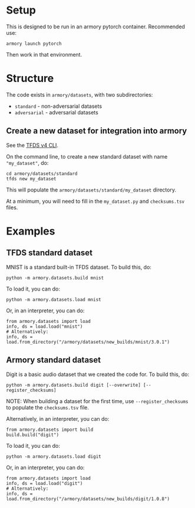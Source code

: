 # Setup

This is designed to be run in an armory pytorch container.
Recommended use:
```
armory launch pytorch
```
Then work in that environment.

# Structure

The code exists in `armory/datasets`, with two subdirectories:
- `standard` - non-adversarial datasets
- `adversarial` - adversarial datasets

## Create a new dataset for integration into armory

See the [TFDS v4 CLI](https://www.tensorflow.org/datasets/cli).

On the command line, to create a new standard dataset with name `"my_dataset"`, do:
```
cd armory/datasets/standard
tfds new my_dataset
```
This will populate the `armory/datasets/standard/my_dataset` directory.

At a minimum, you will need to fill in the `my_dataset.py` and `checksums.tsv` files.

# Examples

## TFDS standard dataset

MNIST is a standard built-in TFDS dataset. To build this, do:
```
python -m armory.datasets.build mnist
```

To load it, you can do:
```
python -m armory.datasets.load mnist
```

Or, in an interpreter, you can do:
```
from armory.datasets import load
info, ds = load.load("mnist")
# Alternatively:
info, ds = load.from_directory("/armory/datasets/new_builds/mnist/3.0.1")
```

## Armory standard dataset

Digit is a basic audio dataset that we created the code for. To build this, do:
```
python -m armory.datasets.build digit [--overwrite] [--register_checksums]
```
NOTE: When building a dataset for the first time, use `--register_checksums` to populate the `checksums.tsv` file.

Alternatively, in an interpreter, you can do:
```
from armory.datasets import build
build.build("digit")
```

To load it, you can do:
```
python -m armory.datasets.load digit
```

Or, in an interpreter, you can do:
```
from armory.datasets import load
info, ds = load.load("digit")
# Alternatively:
info, ds = load.from_directory("/armory/datasets/new_builds/digit/1.0.8")
```
